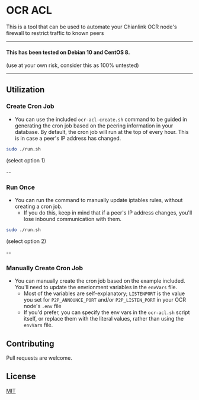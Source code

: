 # OCR ACL

This is a tool that can be used to automate your Chianlink OCR node's firewall to restrict traffic to known peers

---

#### This has been tested on Debian 10 and CentOS 8.

(use at your own risk, consider this as 100% untested)

---
## Utilization
### Create Cron Job
* You can use the included `ocr-acl-create.sh` command to be guided in generating the cron job based on the peering information in your database.  By default, the cron job will run at the top of every hour.  This is in case a peer's IP address has changed.

```bash
sudo ./run.sh
```
(select option 1)

--
### Run Once
* You can run the command to manually update iptables rules, without creating a cron job.
  * If you do this, keep in mind that if a peer's IP address changes, you'll lose inbound communication with them.

```bash
sudo ./run.sh
```
(select option 2)

--

### Manually Create Cron Job
* You can manually create the cron job based on the example included. You'll need to update the envrionment variables in the `envVars` file.
  * Most of the variables are self-explanatory; `LISTENPORT` is the value you set for `P2P_ANNOUNCE_PORT` and/or `P2P_LISTEN_PORT` in your OCR node's `.env` file
  * If you'd prefer, you can specify the env vars in the `ocr-acl.sh` script itself, or replace them with the literal values, rather than using the `envVars` file.


## Contributing
Pull requests are welcome.

## License
[MIT](https://choosealicense.com/licenses/mit/)
